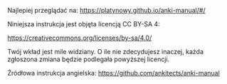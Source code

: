 Najlepiej przeglądać na: https://platynowy.github.io/anki-manual/#/

Niniejsza instrukcja jest objęta licencją CC BY-SA 4:

https://creativecommons.org/licenses/by-sa/4.0/

Twój wkład jest mile widziany. O ile nie zdecydujesz inaczej, każda zgłoszona zmiana będzie podlegała powyższej licencji.

Źródłowa instrukcja angielska: https://github.com/ankitects/anki-manual
